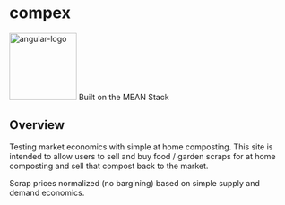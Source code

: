 # compex

<img src="/src/assets/images/angular.png" alt="angular-logo" width="120px" height="120px"/> Built on the MEAN Stack

## Overview

Testing market economics with simple at home composting.
This site is intended to allow users to sell and buy food / garden scraps for at home composting and sell that compost back to the market.

Scrap prices normalized (no bargining) based on simple supply and demand economics.
